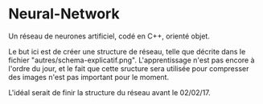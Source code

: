 # Neural-Network

Un réseau de neurones artificiel, codé en C++, orienté objet.

Le but ici est de créer une structure de réseau, telle que décrite dans le fichier "autres/schema-explicatif.png".
L'apprentissage n'est pas encore à l'ordre du jour, et le fait que cette sructure sera utilisée pour compresser des images n'est pas important pour le moment.

L'idéal serait de finir la structure du réseau avant le 02/02/17.
